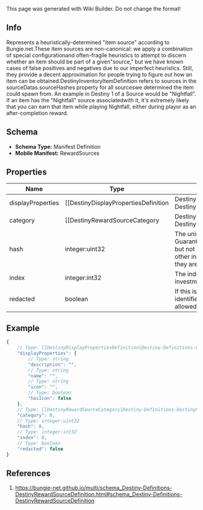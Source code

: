 <span class="wiki-builder">This page was generated with Wiki Builder. Do not change the format!</span>

## Info
Represents a heuristically-determined &quot;item source&quot; according to Bungie.net.These item sources are non-canonical: we apply a combination of special configurationand often-fragile heuristics to attempt to discern whether an item should be part of a given&quot;source,&quot; but we have known cases of false positives and negatives due to our imperfect heuristics. Still, they provide a decent approximation for people trying to figure out how an item can be obtained.DestinyInventoryItemDefinition refers to sources in the sourceDatas.sourceHashes property for all sourceswe determined the item could spawn from. An example in Destiny 1 of a Source would be &quot;Nightfall&quot;.  If an item has the &quot;Nightfall&quot; source associatedwith it, it's extremely likely that you can earn that item while playing Nightfall, either during playor as an after-completion reward.

## Schema
* **Schema Type:** Manifest Definition
* **Mobile Manifest:** RewardSources

## Properties
Name | Type | Description
---- | ---- | -----------
displayProperties | [[DestinyDisplayPropertiesDefinition|Destiny-Definitions-Common-DestinyDisplayPropertiesDefinition]]:Definition | 
category | [[DestinyRewardSourceCategory|Destiny-Definitions-DestinyRewardSourceCategory]]:Enum | Sources are grouped into categories: common ways that items are provided.I hope to see this expand in Destiny 2 once we have time to generate accurate reward source data.
hash | integer:uint32 | The unique identifier for this entity.  Guaranteed to be unique for the type of entity, but not globally. When entities refer to each other in Destiny content, it is this hash that they are referring to.
index | integer:int32 | The index of the entity as it was found in the investment tables.
redacted | boolean | If this is true, then there is an entity with this identifier/type combination, but BNet isnot yet allowed to show it.  Sorry!

## Example
```javascript
{
    // Type: [[DestinyDisplayPropertiesDefinition|Destiny-Definitions-Common-DestinyDisplayPropertiesDefinition]]:Definition
    "displayProperties": {
        // Type: string
        "description": "",
        // Type: string
        "name": "",
        // Type: string
        "icon": "",
        // Type: boolean
        "hasIcon": false
    },
    // Type: [[DestinyRewardSourceCategory|Destiny-Definitions-DestinyRewardSourceCategory]]:Enum
    "category": 0,
    // Type: integer:uint32
    "hash": 0,
    // Type: integer:int32
    "index": 0,
    // Type: boolean
    "redacted": false
}

```

## References
1. https://bungie-net.github.io/multi/schema_Destiny-Definitions-DestinyRewardSourceDefinition.html#schema_Destiny-Definitions-DestinyRewardSourceDefinition
